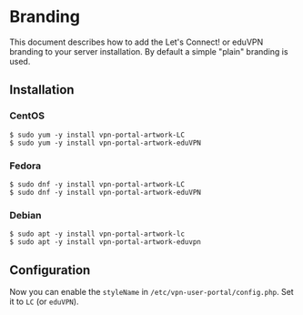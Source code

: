 # Branding

This document describes how to add the Let's Connect! or eduVPN branding to 
your server installation. By default a simple "plain" branding is used.

## Installation

### CentOS 

    $ sudo yum -y install vpn-portal-artwork-LC
    $ sudo yum -y install vpn-portal-artwork-eduVPN

### Fedora

    $ sudo dnf -y install vpn-portal-artwork-LC
    $ sudo dnf -y install vpn-portal-artwork-eduVPN

### Debian

    $ sudo apt -y install vpn-portal-artwork-lc
    $ sudo apt -y install vpn-portal-artwork-eduvpn

## Configuration

Now you can enable the `styleName` in `/etc/vpn-user-portal/config.php`. Set it 
to `LC` (or `eduVPN`).
